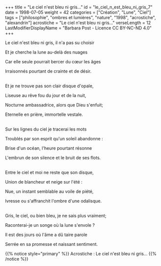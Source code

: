 +++
title = "Le ciel n'est bleu ni gris..."
id = "le_ciel_n_est_bleu_ni_gris_7"
date = 1998-07-05
weight = 42
categories = ["Création", "Lune", "Ciel"]
tags = ["philosophie", "ombres et lumières", "nature", "1998", "acrostiche", "alexandrin"]
acrostiche = "Le ciel n'est bleu ni gris..."
verseLength = 12
LastModifierDisplayName = "Barbara Post - Licence CC BY-NC-ND 4.0"
+++

Le ciel n'est bleu ni gris, il n'a pas su choisir

Et je cherche la lune au-delà des nuages

Car elle seule pourrait bercer du cœur les âges

Irraisonnés pourtant de crainte et de désir.

 \
Et je ne trouve pas son clair disque d'opale,

Liseuse au rêve fou du jour et de la nuit,

Nocturne ambassadrice, alors que Dieu s'enfuit;

Eternelle en prière, immortelle vestale.

 \
Sur les lignes du ciel je tracerai les mots

Troublés par son esprit qu'un soleil abandonne :

Brise d'un océan, l'heure pourtant résonne

L'embrun de son silence et le bruit de ses flots.

 \
Entre le ciel et moi ne reste que son disque,

Union de blancheur et neige sur l'été :

Nue, un instant semblable au voile de piété,

Ivresse ou s'affranchit l'ombre d'une odalisque.

 \
Gris, le ciel, ou bien bleu, je ne sais plus vraiment;

Raconterai-je un songe où la lune s'envole ?

Il est des jours où l'âme a dû taire parole

Serrée en sa promesse et naissant sentiment.

{{% notice style="primary" %}}
Acrostiche : Le ciel n'est bleu ni gris...
{{% /notice %}}
